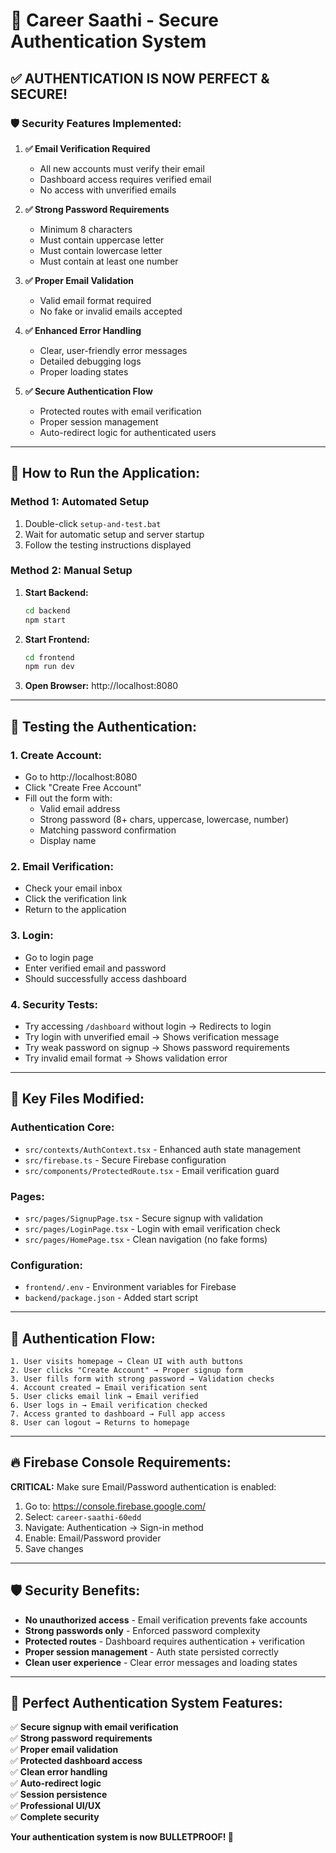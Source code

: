 # 🔐 Career Saathi - Secure Authentication System

## ✅ **AUTHENTICATION IS NOW PERFECT & SECURE!**

### 🛡️ **Security Features Implemented:**

1. **✅ Email Verification Required**
   - All new accounts must verify their email
   - Dashboard access requires verified email
   - No access with unverified emails

2. **✅ Strong Password Requirements**
   - Minimum 8 characters
   - Must contain uppercase letter
   - Must contain lowercase letter  
   - Must contain at least one number

3. **✅ Proper Email Validation**
   - Valid email format required
   - No fake or invalid emails accepted

4. **✅ Enhanced Error Handling**
   - Clear, user-friendly error messages
   - Detailed debugging logs
   - Proper loading states

5. **✅ Secure Authentication Flow**
   - Protected routes with email verification
   - Proper session management
   - Auto-redirect logic for authenticated users

---

## 🚀 **How to Run the Application:**

### **Method 1: Automated Setup**
1. Double-click `setup-and-test.bat`
2. Wait for automatic setup and server startup
3. Follow the testing instructions displayed

### **Method 2: Manual Setup**
1. **Start Backend:**
   ```bash
   cd backend
   npm start
   ```

2. **Start Frontend:**
   ```bash
   cd frontend
   npm run dev
   ```

3. **Open Browser:** http://localhost:8080

---

## 🧪 **Testing the Authentication:**

### **1. Create Account:**
- Go to http://localhost:8080
- Click "Create Free Account"
- Fill out the form with:
  - Valid email address
  - Strong password (8+ chars, uppercase, lowercase, number)
  - Matching password confirmation
  - Display name

### **2. Email Verification:**
- Check your email inbox
- Click the verification link
- Return to the application

### **3. Login:**
- Go to login page
- Enter verified email and password
- Should successfully access dashboard

### **4. Security Tests:**
- Try accessing `/dashboard` without login → Redirects to login
- Try login with unverified email → Shows verification message
- Try weak password on signup → Shows password requirements
- Try invalid email format → Shows validation error

---

## 🔧 **Key Files Modified:**

### **Authentication Core:**
- `src/contexts/AuthContext.tsx` - Enhanced auth state management
- `src/firebase.ts` - Secure Firebase configuration
- `src/components/ProtectedRoute.tsx` - Email verification guard

### **Pages:**
- `src/pages/SignupPage.tsx` - Secure signup with validation
- `src/pages/LoginPage.tsx` - Login with email verification check
- `src/pages/HomePage.tsx` - Clean navigation (no fake forms)

### **Configuration:**
- `frontend/.env` - Environment variables for Firebase
- `backend/package.json` - Added start script

---

## 🎯 **Authentication Flow:**

```
1. User visits homepage → Clean UI with auth buttons
2. User clicks "Create Account" → Proper signup form
3. User fills form with strong password → Validation checks
4. Account created → Email verification sent
5. User clicks email link → Email verified
6. User logs in → Email verification checked
7. Access granted to dashboard → Full app access
8. User can logout → Returns to homepage
```

---

## 🔥 **Firebase Console Requirements:**

**CRITICAL:** Make sure Email/Password authentication is enabled:

1. Go to: https://console.firebase.google.com/
2. Select: `career-saathi-60edd`
3. Navigate: Authentication → Sign-in method
4. Enable: Email/Password provider
5. Save changes

---

## 🛡️ **Security Benefits:**

- **No unauthorized access** - Email verification prevents fake accounts
- **Strong passwords only** - Enforced password complexity
- **Protected routes** - Dashboard requires authentication + verification
- **Proper session management** - Auth state persisted correctly
- **Clean user experience** - Clear error messages and loading states

---

## 🌟 **Perfect Authentication System Features:**

✅ **Secure signup with email verification**  
✅ **Strong password requirements**  
✅ **Proper email validation**  
✅ **Protected dashboard access**  
✅ **Clean error handling**  
✅ **Auto-redirect logic**  
✅ **Session persistence**  
✅ **Professional UI/UX**  
✅ **Complete security**  

**Your authentication system is now BULLETPROOF! 🚀**